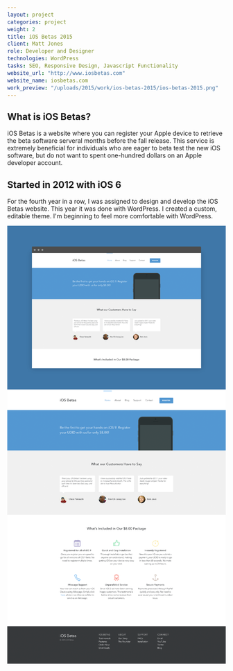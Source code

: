 ```yaml
---
layout: project
categories: project
weight: 2
title: iOS Betas 2015
client: Matt Jones
role: Developer and Designer
technologies: WordPress
tasks: SEO, Responsive Design, Javascript Functionality
website_url: "http://www.iosbetas.com"
website_name: iosbetas.com
work_preview: "/uploads/2015/work/ios-betas-2015/ios-betas-2015.png"
---
```


## What is iOS Betas?

iOS Betas is a website where you can register your Apple device to retrieve the beta software serveral months before the fall release.  This service is extremely beneficial for individuals who are eager to beta test the new iOS software, but do not want to spent one-hundred dollars on an Apple developer account. 

## Started in 2012 with iOS 6

For the fourth year in a row, I was assigned to design and develop the iOS Betas website. This year it was done with WordPress. I created a custom, editable theme. I'm beginning to feel more comfortable with WordPress.



![](/uploads/2015/work/ios-betas-2015/ios-betas-2015.gif)
![](/uploads/2015/work/ios-betas-2015/iosbetas_2015_full.png)